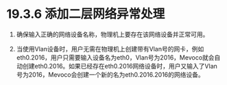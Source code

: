 # 19.3.6 添加二层网络异常处理

1. 确保输入正确的网络设备名称，物理机上要存在该网络设备并正常可用。

2. 当使用Vlan设备时，用户无需在物理机上创建带有Vlan号的网卡，例如eth0.2016，用户只需要输入设备名为eth0，Vlan号为2016，Mevoco就会自动创建eth0.2016。如果已经存在eth0.2016网络设备时，用户又输入了Vlan号为2016，Mevoco会创建一个新的名为eth0.2016.2016的网络设备。

